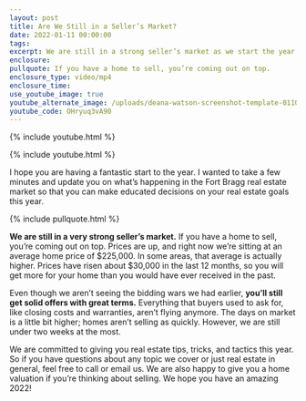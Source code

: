 ```yaml
---
layout: post
title: Are We Still in a Seller’s Market?
date: 2022-01-11 00:00:00
tags:
excerpt: We are still in a strong seller’s market as we start the year.
enclosure:
pullquote: If you have a home to sell, you’re coming out on top.
enclosure_type: video/mp4
enclosure_time:
use_youtube_image: true
youtube_alternate_image: /uploads/deana-watson-screenshot-template-0110-yt-1.jpg
youtube_code: OHryuq3vA90
---
```

{% include youtube.html %}

{% include youtube.html %}

I hope you are having a fantastic start to the year. I wanted to take a few minutes and update you on what’s happening in the Fort Bragg real estate market so that you can make educated decisions on your real estate goals this year.

{% include pullquote.html %}

**We are still in a very strong seller’s market.** If you have a home to sell, you’re coming out on top. Prices are up, and right now we’re sitting at an average home price of $225,000. In some areas, that average is actually higher. Prices have risen about $30,000 in the last 12 months, so you will get more for your home than you would have ever received in the past.&nbsp;

Even though we aren’t seeing the bidding wars we had earlier, **you’ll still get solid offers with great terms.** Everything that buyers used to ask for, like closing costs and warranties, aren’t flying anymore. The days on market is a little bit higher; homes aren’t selling as quickly. However, we are still under two weeks at the most.&nbsp;

We are committed to giving you real estate tips, tricks, and tactics this year. So if you have questions about any topic we cover or just real estate in general, feel free to call or email us. We are also happy to give you a home valuation if you’re thinking about selling. We hope you have an amazing 2022\!
